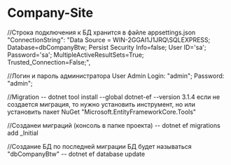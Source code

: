 # Company-Site
//Строка подключения к БД хранится в файле appsettings.json 
 "ConnectionString": "Data Source = WIN-2GGAI1J1JRQ\\SQLEXPRESS; Database=dbCompanyBtw; 
                                    Persist Security Info=false; User ID='sa'; Password='sa';
                                    MultipleActiveResultSets=True; Trusted_Connection=False;",

//Логин и пароль администратора
User Admin
Login: "admin";
Password: "admin";

//Migration 
-- dotnet tool install --global dotnet-ef --version 3.1.4 
если не создается миграция, то нужно установить инструмент, но или установить пакет NuGet "Microsoft.EntityFrameworkCore.Tools"

//Созданеи миграций (консоль в папке проекта)
-- dotnet ef migrations add _Initial

//Создание БД по последней миграции БД будет называться "dbCompanyBtw"
-- dotnet ef database update 
